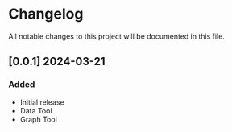 # Changelog

All notable changes to this project will be documented in this file.

## [0.0.1] 2024-03-21

### Added

- Initial release
- Data Tool
- Graph Tool